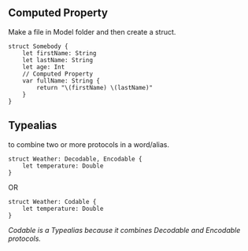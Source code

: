 
  

## Computed Property

  

Make a file in Model folder and then create a struct.

    struct Somebody {
	    let firstName: String
	    let lastName: String
	    let age: Int
	    // Computed Property
	    var fullName: String {
		    return "\(firstName) \(lastName)"
	    }
    }

  

  

## Typealias
to combine two or more protocols in a word/alias.

    struct Weather: Decodable, Encodable {
	    let temperature: Double
    }

OR

    struct Weather: Codable {
	    let temperature: Double
    }

*Codable is a Typealias because it combines Decodable and Encodable protocols.*